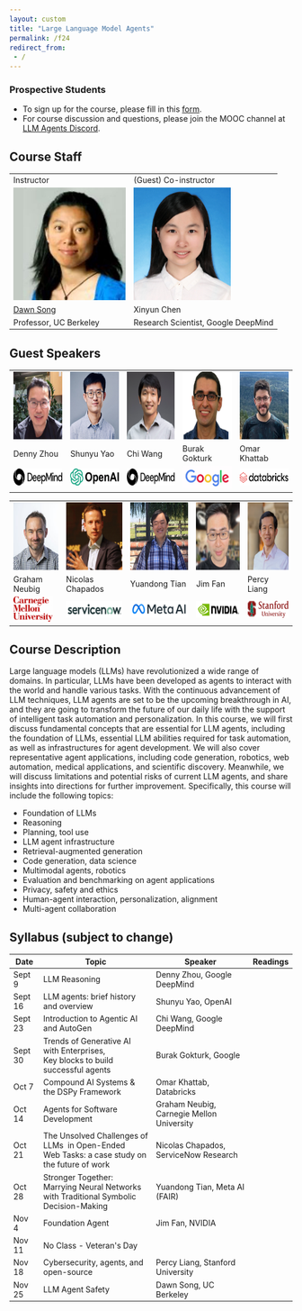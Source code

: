 ```yaml
---
layout: custom
title: "Large Language Model Agents"
permalink: /f24
redirect_from:
 - /
---
```


### Prospective Students

- To sign up for the course, please fill in this <a href="https://forms.gle/svSoNhKcGFjxup989">form</a>.
- For course discussion and questions, please join the MOOC channel at <a href="https://discord.gg/NWVpQ9rBvd">LLM Agents Discord</a>.

## Course Staff

<table>
<tbody>
<tr>
<td>Instructor</td>
<td>(Guest) Co-instructor</td>
</tr>
<tr>
<td><img src="assets/dawn-berkeley.jpg" height=200/></td>
<td><img src="assets/XinyunChen.jpg" height=200/></td>
</tr>
<tr>
<td><a href="https://people.eecs.berkeley.edu/~dawnsong/">Dawn Song</a></td>
<td>Xinyun Chen</td>
<tr>
<td>Professor, UC Berkeley</td>
<td>Research Scientist, Google DeepMind</td>
</tr>
</tr>
</tbody>
</table>

## Guest Speakers

<table>
<tbody>
<tr>
<td><img src="assets/Denny Zhou.jpeg" height=120/></td>
<td><img src="assets/Shunyu Yao.jpeg" height=120/></td>
<td><img src="assets/Chi Wang.jpg" height=120/></td>
<td><img src="assets/Burak Gokturk.png" height=120/></td>
<td><img src="assets/Omar Khattab.jpg" height=120/></td>
</tr>

<tr>
<td>Denny Zhou</td>
<td>Shunyu Yao</td>
<td>Chi Wang</td>
<td>Burak Gokturk</td>
<td>Omar Khattab</td>
</tr>
 
<tr>
<td><img src="assets/Google Deepmind.png" height=30/></td>
<td><img src="assets/openai.png" height=30/></td>
<td><img src="assets/Google Deepmind.png" height=30/></td>
<td><img src="assets/Google.jpg" height=40/></td>
<td><img src="assets/databricks.png" height=30/></td>
</tr>

</tbody>
</table>

<table>
<tbody>

<tr>
<td><img src="assets/Graham Neubig.jpg" height=120/></td>
<td><img src="assets/Nicolas Chapados.jpg" height=120/></td>
<td><img src="assets/Yuandong Tian.png" height=120/></td>
<td><img src="assets/Jim Fan.jpeg" height=120/></td>
<td><img src="assets/Percy Liang.jpeg" height=120/></td>
</tr>

<tr>
<td>Graham Neubig</td>
<td>Nicolas Chapados</td>
<td>Yuandong Tian</td>
<td>Jim Fan</td>
<td>Percy Liang</td>
</tr>
 
<tr>
<td><img src="assets/CMU.png" height=45/></td>
<td><img src="assets/servicenow.png" height=30/></td>
<td><img src="assets/meta ai.jpeg" height=30/></td>
<td><img src="assets/nvidia.png" height=30/></td>
<td><img src="assets/stanford.png" height=30/></td>
</tr>

</tbody>
</table>

## Course Description

Large language models (LLMs) have revolutionized a wide range of domains. In particular, LLMs have been developed as agents to interact with the world and handle various tasks. With the continuous advancement of LLM techniques, LLM agents are set to be the upcoming breakthrough in AI, and they are going to transform the future of our daily life with the support of intelligent task automation and personalization. In this course, we will first discuss fundamental concepts that are essential for LLM agents, including the foundation of LLMs, essential LLM abilities required for task automation, as well as infrastructures for agent development. We will also cover representative agent applications, including code generation, robotics, web automation, medical applications, and scientific discovery. Meanwhile, we will discuss limitations and potential risks of current LLM agents, and share insights into directions for further improvement. Specifically, this course will include the following topics:
- Foundation of LLMs
- Reasoning
- Planning, tool use
- LLM agent infrastructure
- Retrieval-augmented generation
- Code generation, data science
- Multimodal agents, robotics
- Evaluation and benchmarking on agent applications
- Privacy, safety and ethics
- Human-agent interaction, personalization, alignment
- Multi-agent collaboration

## Syllabus (subject to change)

| Date   | Topic | Speaker | Readings |
|--------|-------|-------|----------|
| Sept 9 | LLM Reasoning | Denny Zhou, Google DeepMind |          |
| Sept 16 | LLM agents: brief history and overview | Shunyu Yao, OpenAI |          |
| Sept 23 | Introduction to Agentic AI and AutoGen | Chi Wang, Google DeepMind |          |
| Sept 30 | Trends of Generative AI with Enterprises, <br /> Key blocks to build successful agents | Burak Gokturk, Google |          |
| Oct 7 | Compound AI Systems & the DSPy Framework | Omar Khattab, Databricks |          |
| Oct 14 | Agents for Software Development | Graham Neubig, Carnegie Mellon University |          |
| Oct 21 | The Unsolved Challenges of LLMs ​ in Open-Ended <br /> Web Tasks: a case study on the future of work | Nicolas Chapados, ServiceNow Research |          |
| Oct 28 | Stronger Together: Marrying Neural Networks <br /> with Traditional Symbolic Decision-Making | Yuandong Tian, Meta AI (FAIR) |          |
| Nov 4 | Foundation Agent | Jim Fan, NVIDIA |          |
| Nov 11 | No Class - Veteran's Day |          |          |
| Nov 18 | Cybersecurity, agents, and open-source | Percy Liang, Stanford University |          |
| Nov 25 | LLM Agent Safety | Dawn Song, UC Berkeley |          |
